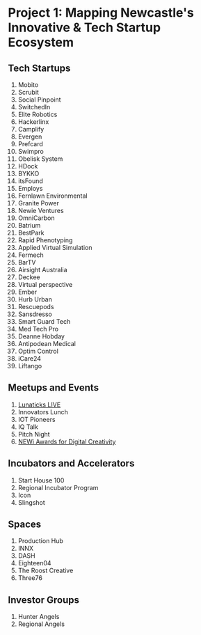 # Project 1: Mapping Newcastle's Innovative & Tech Startup Ecosystem

## Tech Startups
1. Mobito
2. Scrubit
3. Social Pinpoint
4. SwitchedIn
5. Elite Robotics
6. Hackerlinx
7. Camplify
8. Evergen
9. Prefcard
10. Swimpro
11. Obelisk System
12. HDock
13. BYKKO
14. itsFound
15. Employs
16. Fernlawn Environmental
17. Granite Power
18. Newie Ventures
19. OmniCarbon
20. Batrium
21. BestPark
22. Rapid Phenotyping
23. Applied Virtual Simulation
24. Fermech
25. BarTV
26. Airsight Australia
27. Deckee
28. Virtual perspective
29. Ember
30. Hurb Urban
31. Rescuepods
32. Sansdresso
33. Smart Guard Tech
34. Med Tech Pro
35. Deanne Hobday
36. Antipodean Medical
37. Optim Control
38. iCare24
39. Liftango

## Meetups and Events
1. [Lunaticks LIVE](http://www.thelunatickssociety.com.au)
2. Innovators Lunch
3. IOT Pioneers
4. IQ Talk
5. Pitch Night
6. [NEWi Awards for Digital Creativity](http://www.thelunatickssociety.com.au)

## Incubators and Accelerators
1. Start House 100
2. Regional Incubator Program
3. Icon
4. Slingshot

## Spaces
1. Production Hub
2. INNX
3. DASH
5. Eighteen04
6. The Roost Creative
7. Three76

## Investor Groups
1. Hunter Angels
2. Regional Angels

